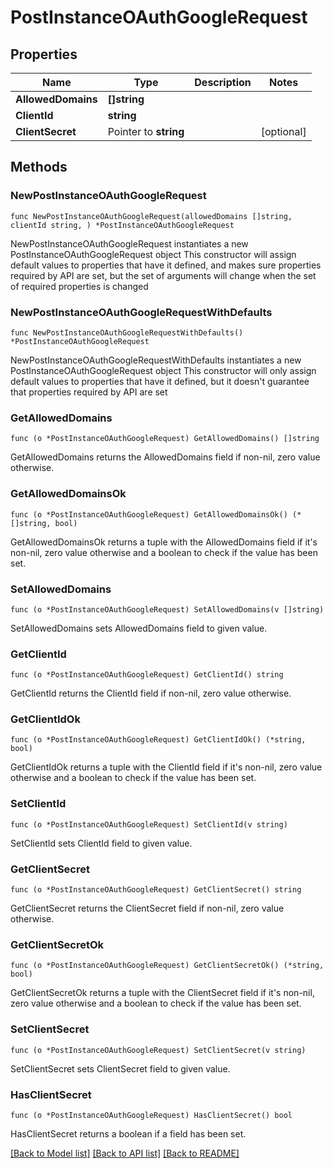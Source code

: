 # PostInstanceOAuthGoogleRequest

## Properties

Name | Type | Description | Notes
------------ | ------------- | ------------- | -------------
**AllowedDomains** | **[]string** |  | 
**ClientId** | **string** |  | 
**ClientSecret** | Pointer to **string** |  | [optional] 

## Methods

### NewPostInstanceOAuthGoogleRequest

`func NewPostInstanceOAuthGoogleRequest(allowedDomains []string, clientId string, ) *PostInstanceOAuthGoogleRequest`

NewPostInstanceOAuthGoogleRequest instantiates a new PostInstanceOAuthGoogleRequest object
This constructor will assign default values to properties that have it defined,
and makes sure properties required by API are set, but the set of arguments
will change when the set of required properties is changed

### NewPostInstanceOAuthGoogleRequestWithDefaults

`func NewPostInstanceOAuthGoogleRequestWithDefaults() *PostInstanceOAuthGoogleRequest`

NewPostInstanceOAuthGoogleRequestWithDefaults instantiates a new PostInstanceOAuthGoogleRequest object
This constructor will only assign default values to properties that have it defined,
but it doesn't guarantee that properties required by API are set

### GetAllowedDomains

`func (o *PostInstanceOAuthGoogleRequest) GetAllowedDomains() []string`

GetAllowedDomains returns the AllowedDomains field if non-nil, zero value otherwise.

### GetAllowedDomainsOk

`func (o *PostInstanceOAuthGoogleRequest) GetAllowedDomainsOk() (*[]string, bool)`

GetAllowedDomainsOk returns a tuple with the AllowedDomains field if it's non-nil, zero value otherwise
and a boolean to check if the value has been set.

### SetAllowedDomains

`func (o *PostInstanceOAuthGoogleRequest) SetAllowedDomains(v []string)`

SetAllowedDomains sets AllowedDomains field to given value.


### GetClientId

`func (o *PostInstanceOAuthGoogleRequest) GetClientId() string`

GetClientId returns the ClientId field if non-nil, zero value otherwise.

### GetClientIdOk

`func (o *PostInstanceOAuthGoogleRequest) GetClientIdOk() (*string, bool)`

GetClientIdOk returns a tuple with the ClientId field if it's non-nil, zero value otherwise
and a boolean to check if the value has been set.

### SetClientId

`func (o *PostInstanceOAuthGoogleRequest) SetClientId(v string)`

SetClientId sets ClientId field to given value.


### GetClientSecret

`func (o *PostInstanceOAuthGoogleRequest) GetClientSecret() string`

GetClientSecret returns the ClientSecret field if non-nil, zero value otherwise.

### GetClientSecretOk

`func (o *PostInstanceOAuthGoogleRequest) GetClientSecretOk() (*string, bool)`

GetClientSecretOk returns a tuple with the ClientSecret field if it's non-nil, zero value otherwise
and a boolean to check if the value has been set.

### SetClientSecret

`func (o *PostInstanceOAuthGoogleRequest) SetClientSecret(v string)`

SetClientSecret sets ClientSecret field to given value.

### HasClientSecret

`func (o *PostInstanceOAuthGoogleRequest) HasClientSecret() bool`

HasClientSecret returns a boolean if a field has been set.


[[Back to Model list]](../README.md#documentation-for-models) [[Back to API list]](../README.md#documentation-for-api-endpoints) [[Back to README]](../README.md)


